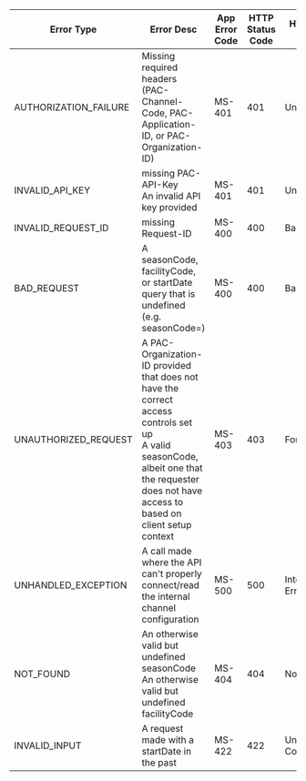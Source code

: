 | Error Type            | Error Desc                                                                                                                                                                                      | App Error Code | HTTP Status Code | HTTP Status Desc      | Retry Possible | Retry Count | Ultimate action           | MS Error Level |
| --------------------- | ----------------------------------------------------------------------------------------------------------------------------------------------------------------------------------------------- | -------------- | ---------------- | --------------------- | -------------- | ----------- | ------------------------- | -------------- |
| AUTHORIZATION_FAILURE | Missing required headers (PAC-Channel-Code, PAC-Application-ID, or PAC-Organization-ID)                                                                                                         | MS-401         | 401              | Unauthorized          | No             | 0           | Caller to analyze         | ERROR          |
| INVALID_API_KEY       | missing PAC-API-Key<br>An invalid API key provided                                                                                                                                              | MS-401         | 401              | Unauthorized          | No             | 0           | Caller to analyze         | ERROR          |
| INVALID_REQUEST_ID    | missing Request-ID                                                                                                                                                                              | MS-400         | 400              | Bad Request           | No             | 0           | Caller to analyze         | ERROR          |
| BAD_REQUEST           | A seasonCode, facilityCode, or startDate query that is undefined (e.g. seasonCode=)                                                                                                             | MS-400         | 400              | Bad Request           | No             | 0           | Caller to analyze         | ERROR          |
| UNAUTHORIZED_REQUEST  | A PAC-Organization-ID provided that does not have the correct access controls set up<br>A valid seasonCode, albeit one that the requester does not have access to based on client setup context | MS-403         | 403              | Forbidden             | No             | 0           | Caller to analyze         | ERROR          |
| UNHANDLED_EXCEPTION   | A call made where the API can't properly connect/read the internal channel configuration                                                                                                        | MS-500         | 500              | Internal Server Error | Yes            | 3           | Caller to inform Provider | FATAL          |
| NOT_FOUND             | An otherwise valid but undefined seasonCode<br>An otherwise valid but undefined facilityCode                                                                                                    | MS-404         | 404              | Not Found             | No             | 0           | Caller to analyze         | ERROR          |
| INVALID_INPUT         | A request made with a startDate in the past                                                                                                                                                     | MS-422         | 422              | Unprocessable Content | No             | 0           | Caller to analyze         | ERROR          |